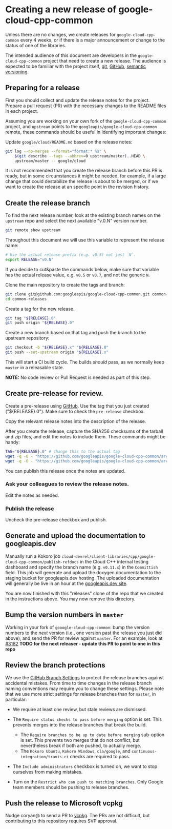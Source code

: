 # Creating a new release of google-cloud-cpp-common

Unless there are no changes, we create releases for `google-cloud-cpp-common`
every 4 weeks, or if there is a major announcement or change to the status of
one of the libraries.

The intended audience of this document are developers in the
`google-cloud-cpp-common` project that need to create a new release. The
audience is expected to be familiar with the project itself, [git][git-docs],
[GitHub][github-guides], [semantic versioning](https://semver.org).

## Preparing for a release

First you should collect and update the release notes for the project. Prepare
a pull request (PR) with the necessary changes to the README files in each
project.

Assuming you are working on your own fork of the `google-cloud-cpp-common`
project, and `upstream` points to the `googleapis/google-cloud-cpp-common`
remote, these commands should be useful in identifying important changes:

Update `google/cloud/README.md` based on the release notes:

```bash
git log --no-merges --format="format:* %s" \
    $(git describe --tags --abbrev=0 upstream/master)..HEAD \
    upstream/master -- google/cloud
```

It is not recommended that you create the release branch before this PR is
ready, but in some circumstances it might be needed, for example, if a large
change that could destabilize the release is about to be merged, or if we want
to create the release at an specific point in the revision history.

## Create the release branch

To find the next release number, look at the existing branch names on the
`upstream` repo and select the next available "v.0.N" version number.

```bash
git remote show upstream
```

Throughout this document we will use this variable to represent the release
name:

```bash
# Use the actual release prefix (e.g. v0.5) not just `N`.
export RELEASE="v0.N"
```


If you decide to cut&paste the commands below, make sure that variable has the
actual release value, e.g. `v0.5` or `v0.7`, and not the generic `N`.

Clone the main repository to create the tags and branch:

```bash
git clone git@github.com:googleapis/google-cloud-cpp-common.git common-releases
cd common-releases
```

Create a tag for the new release.

```bash
git tag "${RELEASE}.0"
git push origin "${RELEASE}.0"
```

Create a new branch based on that tag and push the branch to the upstream repository:

```bash
git checkout -b "${RELEASE}.x" "${RELEASE}.0"
git push --set-upstream origin "${RELEASE}.x"
```

This will start a CI build cycle. The builds *should* pass, as we normally keep
`master` in a releasable state.

**NOTE:** No code review or Pull Request is needed as part of this step.

## Create pre-release for review.

Create a pre-release using
[GitHub](https://github.com/googleapis/google-cloud-cpp-common/releases/new).
Use the tag that you just created ("${RELEASE}.0").
Make sure to check the `pre-release` checkbox.

Copy the relevant release notes into the description of the release.

After you create the release, capture the SHA256 checksums of the
tarball and zip files, and edit the notes to include them. These
commands might be handy:

```bash
TAG="${RELEASE}.0" # change this to the actual tag
wget -q -O - "https://github.com/googleapis/google-cloud-cpp-common/archive/${TAG}.tar.gz" | sha256sum
wget -q -O - "https://github.com/googleapis/google-cloud-cpp-common/archive/${TAG}.zip" | sha256sum
```

You can publish this release once the notes are updated.

### Ask your colleagues to review the release notes.

Edit the notes as needed.

### Publish the release

Uncheck the pre-release checkbox and publish.

## Generate and upload the documentation to googleapis.dev

Manually run a Kokoro job
`cloud-devrel/client-libraries/cpp/google-cloud-cpp-common/publish-refdocs` in
the Cloud C++ internal testing dashboard and specify the branch name (e.g.
`v0.11.x`) in the `Committish` field. This job will generate and upload the
doxygen documentation to the staging bucket for googleapis.dev hosting. The
uploaded documentation will generally be live in an hour at the
[googleapis.dev site](https://googleapis.dev/cpp/google-cloud-common/latest/).

You are now finished with this "releases" clone of the repo that we created in
the instructions above. You may now remove this directory.

## Bump the version numbers in `master`

Working in your fork of `gooogle-cloud-cpp-common`: bump the version numbers
to the *next* version (i.e., one version past the release you just did above),
and send the PR for review against `master`. For an example, look at
[#3182](https://github.com/googleapis/google-cloud-cpp/pull/3182)
**TODO for the next releaser - update this PR to point to one in this repo**

## Review the branch protections

We use the [GitHub Branch Settings][github-branch-settings] to protect the
release branches against accidental mistakes. From time to time changes in the
release branch naming conventions may require you to change these settings.
Please note that we use more strict settings for release branches than for
`master`, in particular:

* We require at least one review, but stale reviews are dismissed.
* The `Require status checks to pass before merging` option is set.
  This prevents merges into the release branches that break the build.
  * The `Require branches to be up to date before merging` sub-option
    is set. This prevents two merges that do not conflict, but nevertheless
    break if both are pushed, to actually merge.
  * The `Kokoro Ubuntu`, `Kokoro Windows`, `cla/google`, and
    `continuous-integration/travis-ci` checks are required to pass.

* The `Include administrators` checkbox is turned on, we want to stop ourselves
  from making mistakes.

* Turn on the `Restrict who can push to matching branches`. Only Google team
  members should be pushing to release branches.

[git-docs]: https://git-scm.com/doc
[github-guides]: https://guides.github.com/
[github-branch-settings]: https://github.com/googleapis/google-cloud-cpp-common/settings/branches

## Push the release to Microsoft vcpkg

Nudge coryan@ to send a PR to
[vcpkg](https://github.com/Microsoft/vcpkg/tree/master/ports/google-cloud-cpp-common).
The PRs are not difficult, but contributing to this repository requires SVP
approval.
